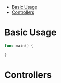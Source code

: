 - [Basic Usage](#BasicUsage)
- [Controllers](#controllers)

# Basic Usage
```go
func main() {

}
```

# Controllers

